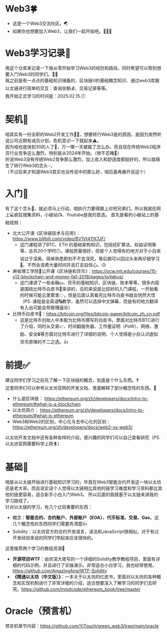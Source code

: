 # Web3🍀
- 这是一个Web3交流社区。🌏
- 如果你也想要加入Web3，让我们一起开始吧。🚗💨💨

# Web3学习记录💾
用这个仓库来记录一下我从零开始学习Web3的经历和路线，同时希望可以帮到想要入门Web3的同学们。👨‍🎓  
我之前是有一点点的基础知识储备的，区块链⛓的基础概念知识、通过web3库跟以太链进行简单的交互：查询余额💰、交易记录等等。  
我开始正式学习的时间是：2025.02.15.🕗  

# 契机🏀
咱其实有一份全职的Web2开发工作👨‍💻，想要转行Web3是的原因，是因为突然听说公司近期有减员计划，危机意识一下就起来⚠。  
因为咱也是快到30的人了👴，万一哪一天被裁了怎么办。而且现在传统Web2程序员行业竞争这么激烈，特别是从2024年开始。（惨不忍睹🙈）  
听说Web3没有传统Web2竞争那么激烈，加上收入和舒适度都挺好的，所以就萌生了转行Web3的念头💡。  
（不过后来才知道Web3其实也没传说中的那么好，咱后面再展开说这个）

# 入门🚪
有了这个念头💭，就必须马上行动，咱执行力要得跟上对吧兄弟们。所以我就在网上💻疯狂搜集资料，小破站📺、Youtube是我的首选。
首先是看的小破站上的基础视频：  
- 北大公开课《区块链技术与应用》：https://www.bilibili.com/video/BV1Vt411X7JF/
  - 这门课程讲了BTC、ETH 的基础架构知识，包括挖矿算法、权益证明等等，总共20个学时🕗。课程质量很好，但是个人觉得有的地方对于小白来说过于深奥，简单熟悉即刻不不宜深究，等后期可以回过头来再仔细学习📝。不然会浪费大量时间并且打击自信心。😥
- 麻省理工学院🏫公开课《区块链和货币》：https://ocw.mit.edu/courses/15-s12-blockchain-and-money-fall-2018/pages/syllabus/
  - 这门课讲了一些金融💴、货币的基础知识，区块链、账本等等，很多内容是围绕比特币白皮书📖来讲的，总的来说是比较好的入门课程，一开始看的时候可能云里雾里☁，但是后面认真看完比特币白皮书就会恍然大悟（PS. 课程是全英语🔠教学，虽然可以选择中文弹幕，但是有的地方翻译有入出可能会导致懵逼😵）
- 比特币白皮书📕：https://bitcoin.org/files/bitcoin-paper/bitcoin_zh_cn.pdf
  - 这是比特币创始人中本聪为比特币撰写的白皮书，里面对比特币BTC进行了介绍，同时从交易📈、时间戳服务器、工作量证明（PoW）、网络、激励、安全🔒等方面对比特币进行了详细的说明，个人觉得是小白认识虚拟货币原理的不二之选。👍  
  

# 前提✅
建议同学们学习之前先了解一下区块链的概念，到底是个什么东西。❓  
这里同学们可以参考以太坊官网的开发文档，里面解释了部分概念性的东西。🎁
- 什么是区块链： https://ethereum.org/zh/developers/docs/intro-to-ethereum/#what-is-a-blockchain
- 以太坊简介： https://ethereum.org/zh/developers/docs/intro-to-ethereum/#what-is-ethereum
- Web3和Web2的区别，中心化与去中心化的区别： https://ethereum.org/zh/developers/docs/web2-vs-web3/  
    
以太坊开发文档中还有各种各样的介绍，感兴趣的同学们可以自己查看研究（PS. 以太坊官网需要科学上网🏄）

# 基础🌰
咱是从以太链开始进行基础知识学习的，毕竟在Web3智能合约开发这一块以太坊还是老大哥。而且说实话个人觉得以太链相比其他的链学习难度和学习资料都比其他的链更容易，适合新手小白入门Web3。
所以后面的我就基于以太链来讲我的学习路线了。  
针对以太链的学习，有几个比较重要的东西：
- 概念：**智能合约、合约账户、外部账户（EOA）、代币标准、交易、Gas**。这几个概念性的东西同学们需要弄清楚👍
- Solidity：以太坊官方的合约开发语言，语法和JavaScript很相似。对于有过开发经验来说的同学们学起来应该很快的。
  
这里推荐两个学习的教程资源📖  
- **开源项目WTF**：由资深大佬写的一个详细的Solidity教学教程项目，里面有详细的代码示例，并且进行了实操演示。非常适合小白学习，我也经常使用。https://github.com/AmazingAng/WTF-Solidity
- **《精通以太坊（中文版）》**：一本关于以太坊的红皮书，里面对以太坊的各种概念和实现机制进行了非常详细的介绍，适合想要深入了解学习的同学们去研究。https://github.com/inoutcode/ethereum_book/tree/master
# Oracle（预言机）
预言机章节内容：https://github.com/YiTouch/green_web3/tree/main/oracle
